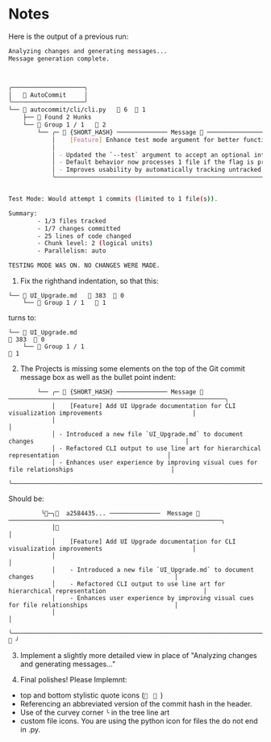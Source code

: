 # Notes

Here is the output of a previous run:
```bash
Analyzing changes and generating messages...
Message generation complete.



╭────────────────────╮
│    AutoCommit     │
╰────────────────────╯
└──  autocommit/cli/cli.py    6   1
    ├──  Found 2 Hunks
    └──  Group 1 / 1    2
        └── ╭─  {SHORT_HASH} ────────────── Message  ────────────────────────────────────────────────────────────────────────────────────────────────────────╮
            │    [Feature] Enhance test mode argument for better functionality                                                                                 │
            │                                                                                                                                                  │
            │ - Updated the `--test` argument to accept an optional integer value                                                                              │
            │ - Default behavior now processes 1 file if the flag is present without a value                                                                   │
            │ - Improves usability by automatically tracking untracked files in test mode                                                                      │
            ╰──────────────────────────────────────────────────────────────────────────────────────────────────────────────────────────────────────────────────╯


Test Mode: Would attempt 1 commits (limited to 1 file(s)).

Summary:
        - 1/3 files tracked
        - 1/7 changes committed
        - 25 lines of code changed
        - Chunk level: 2 (logical units)
        - Parallelism: auto

TESTING MODE WAS ON. NO CHANGES WERE MADE.
```




1. Fix the righthand indentation, so that this:
```
└──  UI_Upgrade.md    383   0
    └──  Group 1 / 1    1
```
turns to:
```
└──  UI_Upgrade.md                                                               383   0
    └──  Group 1 / 1                                                                    1
```

2. The Projects is missing some elements on the top of the Git commit message box as well as the bullet point indent:
```
        └── ╭─  {SHORT_HASH} ────────────── Message  ────────────────────────────────────────────────────────────╮
            │    [Feature] Add UI Upgrade documentation for CLI visualization improvements                         │
            │                                                                                                      │
            │ - Introduced a new file `UI_Upgrade.md` to document changes                                          │
            │ - Refactored CLI output to use line art for hierarchical representation                              │
            │ - Enhances user experience by improving visual cues for file relationships                           │
            ╰──────────────────────────────────────────────────────────────────────────────────────────────────────╯
```
Should be:
```
         ╰─╮  a2584435... ──────────────  Message    ───────────────────────────────────────────────────────────╮
            │                                                                                                     │
            │    [Feature] Add UI Upgrade documentation for CLI visualization improvements                         │
            │                                                                                                      │
            │    - Introduced a new file `UI_Upgrade.md` to document changes                                       │
            │    - Refactored CLI output to use line art for hierarchical representation                           │
            │    - Enhances user experience by improving visual cues for file relationships                        │
            │                                                                                                      │
            ╰───────────────────────────────────────────────────────────────────────────────────────────────────  ╯
```

3. Implement a slightly more detailed view in place of "Analyzing changes and generating messages..."


4. Final polishes! Please Implemnt:
- top and bottom stylistic quote icons (` ` ` `)
- Referencing an abbreviated version of the commit hash in the header.
- Use of the curvey corner `╰` in the tree line art
- custom file icons. You are using the python icon for files the do not end in .py.
